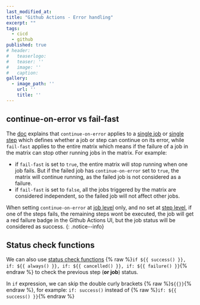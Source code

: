 ```yaml
---
last_modified_at:
title: "Github Actions - Error handling"
excerpt: ""
tags:
  - cicd
  - github
published: true
# header:
#   teaserlogo:
#   teaser: ''
#   image: ''
#   caption:
gallery:
  - image_path: ''
    url: ''
    title: ''
---
```


## continue-on-error vs fail-fast

The [doc](https://docs.github.com/en/actions/using-jobs/using-a-matrix-for-your-jobs#handling-failures) explains that `continue-on-error` applies to a [single job](https://docs.github.com/en/actions/using-workflows/workflow-syntax-for-github-actions#jobsjob_idcontinue-on-error) or [single step](https://docs.github.com/en/actions/using-workflows/workflow-syntax-for-github-actions#jobsjob_idstepscontinue-on-error) which defines whether a job or step can continue on its error, while `fail-fast` applies to the entire matrix which means if the failure of a job in the matrix can stop other running jobs in the matrix. For example:

- if `fail-fast` is set to `true`, the entire matrix will stop running when one job fails. But if the failed job has `continue-on-error` set to `true`, the matrix will continue running, as the failed job is not considered as a failure.
- if `fail-fast` is set to `false`, all the jobs triggered by the matrix are considered independent, so the failed job will not affect other jobs.

When setting `continue-on-error` at [job level](https://docs.github.com/en/actions/using-workflows/workflow-syntax-for-github-actions#jobsjob_idcontinue-on-error) only, and no set at [step level](https://docs.github.com/en/actions/using-workflows/workflow-syntax-for-github-actions#jobsjob_idstepscontinue-on-error), if one of the steps fails, the remaining steps wont be executed, the job will get a red failure badge in the Github Actions UI, but the job status will be considered as success.
{: .notice--info}

## Status check functions

We can also use [status check functions](https://docs.github.com/en/actions/learn-github-actions/expressions#status-check-functions) {% raw %}`if ${{ success() }}, if: ${{ always() }}, if: ${{ cancelled() }}, if: ${{ failure() }}`{% endraw %} to check the previous step (**or job**) status.

In `if` expression, we can skip the double curly brackets {% raw %}`${{}}`{% endraw %}, for example: `if: success()` instead of {% raw %}`if: ${{ success() }}`{% endraw %}
